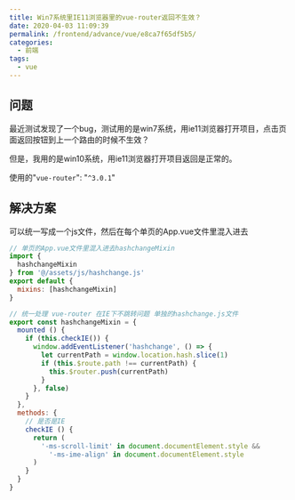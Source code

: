 ```yaml
---
title: Win7系统里IE11浏览器里的vue-router返回不生效？
date: 2020-04-03 11:09:39
permalink: /frontend/advance/vue/e8ca7f65df5b5/
categories:
  - 前端
tags:
  - vue
---
```


## 问题

最近测试发现了一个bug，测试用的是win7系统，用ie11浏览器打开项目，点击页面返回按钮到上一个路由的时候不生效？

但是，我用的是win10系统，用ie11浏览器打开项目返回是正常的。

使用的"`vue-router`": "`^3.0.1`"

## 解决方案

可以统一写成一个js文件，然后在每个单页的App.vue文件里混入进去

```js
// 单页的App.vue文件里混入进去hashchangeMixin
import {
  hashchangeMixin
} from '@/assets/js/hashchange.js'
export default {
  mixins: [hashchangeMixin]
}
```

```js
// 统一处理 vue-router 在IE下不跳转问题 单独的hashchange.js文件
export const hashchangeMixin = {
  mounted () {
    if (this.checkIE()) {
      window.addEventListener('hashchange', () => {
        let currentPath = window.location.hash.slice(1)
        if (this.$route.path !== currentPath) {
          this.$router.push(currentPath)
        }
      }, false)
    }
  },
  methods: {
    // 是否是IE
    checkIE () {
      return (
        '-ms-scroll-limit' in document.documentElement.style &&
          '-ms-ime-align' in document.documentElement.style
      )
    }
  }
}
```
